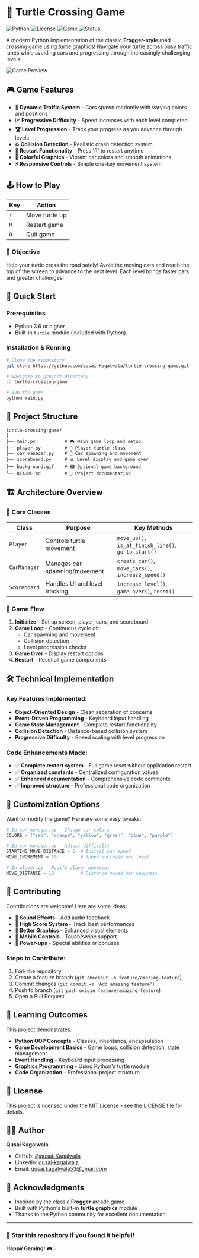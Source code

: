 # 🐢 Turtle Crossing Game

[![Python](https://img.shields.io/badge/Python-3.6+-blue.svg)](https://www.python.org/downloads/)
[![License](https://img.shields.io/badge/License-MIT-green.svg)](LICENSE)
[![Game](https://img.shields.io/badge/Game-Arcade-orange.svg)](https://github.com/qusai-Kagalwala/turtle-crossing-game)
[![Status](https://img.shields.io/badge/Status-Complete-brightgreen.svg)](https://github.com/qusai-Kagalwala/turtle-crossing-game)

A modern Python implementation of the classic **Frogger-style** road crossing game using turtle graphics! Navigate your turtle across busy traffic lanes while avoiding cars and progressing through increasingly challenging levels.

![Game Preview](https://via.placeholder.com/600x400/2d3748/ffffff?text=Turtle+Crossing+Game+Preview)

## 🎮 Game Features

- **🚗 Dynamic Traffic System** - Cars spawn randomly with varying colors and positions
- **📈 Progressive Difficulty** - Speed increases with each level completed
- **🏆 Level Progression** - Track your progress as you advance through levels
- **💥 Collision Detection** - Realistic crash detection system
- **🔄 Restart Functionality** - Press 'R' to restart anytime
- **🎨 Colorful Graphics** - Vibrant car colors and smooth animations
- **⚡ Responsive Controls** - Simple one-key movement system

## 🕹️ How to Play

| Key | Action |
|-----|--------|
| `↑` | Move turtle up |
| `R` | Restart game |
| `Q` | Quit game |

### 🎯 Objective
Help your turtle cross the road safely! Avoid the moving cars and reach the top of the screen to advance to the next level. Each level brings faster cars and greater challenges!

## 🚀 Quick Start

### Prerequisites
- Python 3.6 or higher
- Built-in `turtle` module (included with Python)

### Installation & Running

```bash
# Clone the repository
git clone https://github.com/qusai-Kagalwala/turtle-crossing-game.git

# Navigate to project directory
cd turtle-crossing-game

# Run the game
python main.py
```

## 📁 Project Structure

```
turtle-crossing-game/
│
├── main.py           # 🎮 Main game loop and setup
├── player.py         # 🐢 Player turtle class
├── car_manager.py    # 🚗 Car spawning and movement
├── scoreboard.py     # 📊 Level display and game over
├── background.gif    # 🖼️ Optional game background
└── README.md         # 📖 Project documentation
```

## 🏗️ Architecture Overview

### 🔧 Core Classes

| Class | Purpose | Key Methods |
|-------|---------|-------------|
| `Player` | Controls turtle movement | `move_up()`, `is_at_finish_line()`, `go_to_start()` |
| `CarManager` | Manages car spawning/movement | `create_car()`, `move_cars()`, `increase_speed()` |
| `Scoreboard` | Handles UI and level tracking | `increase_level()`, `game_over()`, `reset()` |

### 🎯 Game Flow
1. **Initialize** - Set up screen, player, cars, and scoreboard
2. **Game Loop** - Continuous cycle of:
   - Car spawning and movement
   - Collision detection
   - Level progression checks
3. **Game Over** - Display restart options
4. **Restart** - Reset all game components

## 🛠️ Technical Implementation

### Key Features Implemented:
- **Object-Oriented Design** - Clean separation of concerns
- **Event-Driven Programming** - Keyboard input handling
- **Game State Management** - Complete restart functionality
- **Collision Detection** - Distance-based collision system
- **Progressive Difficulty** - Speed scaling with level progression

### Code Enhancements Made:
- ✅ **Complete restart system** - Full game reset without application restart
- ✅ **Organized constants** - Centralized configuration values
- ✅ **Enhanced documentation** - Comprehensive code comments
- ✅ **Improved structure** - Professional code organization

## 🎨 Customization Options

Want to modify the game? Here are some easy tweaks:

```python
# In car_manager.py - Change car colors
COLORS = ["red", "orange", "yellow", "green", "blue", "purple"]

# In car_manager.py - Adjust difficulty
STARTING_MOVE_DISTANCE = 5  # Initial car speed
MOVE_INCREMENT = 10         # Speed increase per level

# In player.py - Modify player movement
MOVE_DISTANCE = 10          # Distance moved per keypress
```

## 🤝 Contributing

Contributions are welcome! Here are some ideas:

- **🎵 Sound Effects** - Add audio feedback
- **🏅 High Score System** - Track best performances  
- **🎨 Better Graphics** - Enhanced visual elements
- **📱 Mobile Controls** - Touch/swipe support
- **🌟 Power-ups** - Special abilities or bonuses

### Steps to Contribute:
1. Fork the repository
2. Create a feature branch (`git checkout -b feature/amazing-feature`)
3. Commit changes (`git commit -m 'Add amazing feature'`)
4. Push to branch (`git push origin feature/amazing-feature`)
5. Open a Pull Request

## 📝 Learning Outcomes

This project demonstrates:
- **Python OOP Concepts** - Classes, inheritance, encapsulation
- **Game Development Basics** - Game loops, collision detection, state management
- **Event Handling** - Keyboard input processing
- **Graphics Programming** - Using Python's turtle module
- **Code Organization** - Professional project structure

## 📄 License

This project is licensed under the MIT License - see the [LICENSE](LICENSE) file for details.

## 👨‍💻 Author

**Qusai Kagalwala**
- GitHub: [@qusai-Kagalwala](https://github.com/qusai-Kagalwala)
- LinkedIn: [qusai-kagalwala](https://www.linkedin.com/in/qusai-kagalwala/)
- Email: qusai.kagalwala53@gmail.com

## 🙏 Acknowledgments

- Inspired by the classic **Frogger** arcade game
- Built with Python's built-in **turtle graphics** module
- Thanks to the Python community for excellent documentation

---

### 🌟 Star this repository if you found it helpful!

**Happy Gaming!** 🎮✨
